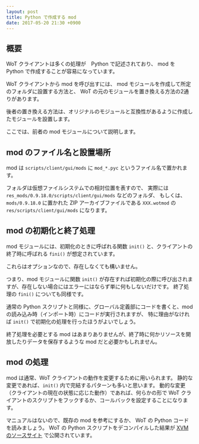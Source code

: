 ```yaml
---
layout: post
title: Python で作成する mod
date: 2017-05-20 21:30 +0900
---
```

## 概要
WoT クライアントは多くの処理が　Python で記述されており、
mod を Python で作成することが容易になっています。

WoT クライアントから mod を呼び出すには、
mod モジュールを作成して所定のフォルダに設置する方法と、
WoT の元のモジュールを置き換える方法の2通りがあります。

後者の置き換える方法は、オリジナルのモジュールと互換性があるように作成したモジュールを設置します。

ここでは、前者の mod モジュールについて説明します。

## mod のファイル名と設置場所
mod は `scripts/client/gui/mods` に `mod_*.pyc` というファイル名で置かれます。

フォルダは仮想ファイルシステムでの相対位置を表すので、
実際には `res_mods/0.9.18.0/scripts/client/gui/mods` などのフォルダ、
もしくは、
`mods/0.9.18.0` に置かれた ZIP アーカイブファイルである `XXX.wotmod` の `res/scripts/client/gui/mods` になります。

## mod の初期化と終了処理
mod モジュールには、初期化のときに呼ばれる関数 `init()` と、クライアントの終了時に呼ばれる `fini()` が想定されています。

これらはオプションなので、存在しなくても構いません。

つまり、mod モジュールに関数 `init()` が存在すれば初期化の際に呼び出されますが、存在しない場合にはエラーにはならず単に何もしないだけです。
終了処理の `fini()` についても同様です。

通常の Python スクリプトと同様に、グローバル定義部にコードを書くと、mod の読み込み時（インポート時）にコードが実行されますが、
特に理由がなければ `init()` で初期化の処理を行ったほうがよいでしょう。

終了処理を必要とする mod はあまりありませんが、終了時に何かリソースを開放したりデータを保存するような mod だと必要かもしれません。

## mod の処理
mod は通常、WoT クライアントの動作を変更するために用いられます。
静的な変更であれば、`init()` 内で完結するパターンも多いと思います。
動的な変更（クライアントの現在の状態に応じた動作）であれば、何らかの形で WoT クライアントのスクリプトをフックするか、コールバックを設定することになります。

マニュアルはないので、既存の mod を参考にするか、 WoT の Python コードを読みましょう。
WoT の Python スクリプトをデコンパイルした結果が [XVM のソースサイト](https://bitbucket.org/XVM/) で公開されています。



